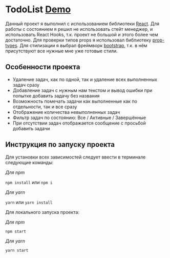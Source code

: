 # TodoList [Demo](http://kovyazin.github.io/todo-list)

Данный проект я выполнил с использованием библиотеки
[React](https://github.com/facebook/react). Для работы с состоянием
я решил не использовать стейт менеджер, и использовать React Hooks,
т.к. проект не большой и этого более чем достаточно. Для проверки
типов props я использовал библиотеку [prop-types](https://github.com/facebook/prop-types).
Для стилизации я выбрал фреймворк [bootstrap](https://github.com/twbs/bootstrap),
т.к. в нём присутствуют все нужные мне уже готовые стили.

## Особенности проекта

- Удаление задач, как по одной, так и удаление всех выполненных
  задач сразу
- Добавление задач с нужным нам текстом и вывод ошибки при попытке
  добавить задачу без названия
- Возможность помечать задачи как выполненные как по отдельности, так
  и все сразу
- Отображение количества невыполненных задач
- Фильтр задач по состоянию: Все / Активные / Завершённые
- При отсутствии задач отображается сообщение с просьбой добавить
  задачи

## Инструкция по запуску проекта

Для установки всех зависимостей следует ввести в терминале
следующие команды:

_Для npm_

`npm install` или `npm i`

_Для yarn_

`yarn` или `yarn install`

Для локального запуска проекта:

_Для npm_

`npm start`

_Для yarn_

`yarn start`
